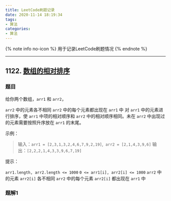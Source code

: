 ```yaml
---
title: LeetCode刷题记录
date: 2020-11-14 18:19:34
tags:
- 算法
categories:
- 算法
---
```


{% note info no-icon %}
用于记录LeetCode刷题情况
{% endnote %}

<!-- more -->

---



##  1122. [数组的相对排序](https://leetcode-cn.com/problems/relative-sort-array/)

### 题目

给你两个数组，`arr1` 和 `arr2`，

`arr2` 中的元素各不相同
`arr2` 中的每个元素都出现在 `arr1` 中
对 `arr1` 中的元素进行排序，使 `arr1` 中项的相对顺序和 `arr2` 中的相对顺序相同。未在 `arr2` 中出现过的元素需要按照升序放在 `arr1` 的末尾。

示例：

> 输入：`arr1 = [2,3,1,3,2,4,6,7,9,2,19]`,` arr2 = [2,1,4,3,9,6]`
> 输出：`[2,2,2,1,4,3,3,9,6,7,19]`


提示：

`arr1.length, arr2.length <= 1000`
`0 <= arr1[i], arr2[i] <= 1000`
`arr2` 中的元素 `arr2[i]` 各不相同
`arr2` 中的每个元素 `arr2[i]` 都出现在 `arr1` 中

### 题解1

